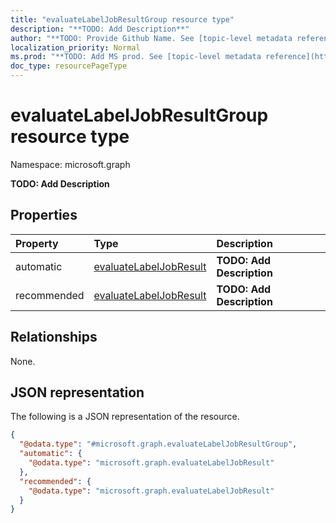 ```yaml
---
title: "evaluateLabelJobResultGroup resource type"
description: "**TODO: Add Description**"
author: "**TODO: Provide Github Name. See [topic-level metadata reference](https://msgo.azurewebsites.net/add/document/guidelines/metadata.html#topic-level-metadata)**"
localization_priority: Normal
ms.prod: "**TODO: Add MS prod. See [topic-level metadata reference](https://msgo.azurewebsites.net/add/document/guidelines/metadata.html#topic-level-metadata)**"
doc_type: resourcePageType
---
```


# evaluateLabelJobResultGroup resource type

Namespace: microsoft.graph



**TODO: Add Description**

## Properties
|Property|Type|Description|
|:---|:---|:---|
|automatic|[evaluateLabelJobResult](../resources/evaluatelabeljobresult.md)|**TODO: Add Description**|
|recommended|[evaluateLabelJobResult](../resources/evaluatelabeljobresult.md)|**TODO: Add Description**|

## Relationships
None.

## JSON representation
The following is a JSON representation of the resource.
<!-- {
  "blockType": "resource",
  "@odata.type": "microsoft.graph.evaluateLabelJobResultGroup"
}
-->
``` json
{
  "@odata.type": "#microsoft.graph.evaluateLabelJobResultGroup",
  "automatic": {
    "@odata.type": "microsoft.graph.evaluateLabelJobResult"
  },
  "recommended": {
    "@odata.type": "microsoft.graph.evaluateLabelJobResult"
  }
}
```

